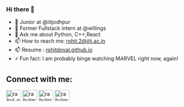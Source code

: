 ### Hi there 👋
* 🔭 Junior at @iitjodhpur
* 🔭 Former Fullstack intern at @willings
* 💬 Ask me about Python, C++,React  
* 📫 How to reach me: rohit.2@iitj.ac.in
* 📫 Resume : [rohitdoyal.github.io ](https://rohitdoyal.github.io/)
* ⚡ Fun fact: I am probably binge watching MARVEL right now, again!


## Connect with me: 
<p align="left">
<a href="https://twitter.com/DoyalRohit" target="blank"><img align="center" src="https://cdn.jsdelivr.net/npm/simple-icons@v3/icons/twitter.svg" alt="rahul_grover99" height="30" width="40" /></a>
<a href="https://www.linkedin.com/in/rohit-doyal-407b33197" target="blank"><img align="center" src="https://cdn.jsdelivr.net/npm/simple-icons@v3/icons/linkedin.svg" alt="rahulgrover99" height="30" width="40" /></a>
<a href="https://www.facebook.com/rohit.doyal.9" target="blank"><img align="center" src="https://cdn.jsdelivr.net/npm/simple-icons@v3/icons/facebook.svg" alt="rahulgrover1999" height="30" width="40" /></a>
<a href="https://www.hackerrank.com/rohitdoyal_17" target="blank"><img align="center" src="https://cdn.jsdelivr.net/npm/simple-icons@v3/icons/hackerrank.svg" alt="rahulgrover99" height="30" width="40" /></a>
</p>


<!--
**Rohitdoyal/Rohitdoyal** is a ✨ _special_ ✨ repository because its `README.md` (this file) appears on your GitHub profile.

Here are some ideas to get you started:

- 🔭 I’m currently working on ...
- 🌱 I’m currently learning ...
- 👯 I’m looking to collaborate on ...
- 🤔 I’m looking for help with ...
- 💬 Ask me about ...
- 📫 How to reach me: ...
- 😄 Pronouns: ...
- ⚡ Fun fact: ...
-->
